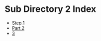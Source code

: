 Sub Directory 2 Index
=====================

 * [Step 1](sub-dir-2/step-1-great-js-examples)
 * [Part 2](sub-dir-2/part-2-great-es6-examples)
 * [3](sub-dir-2/3-great-php-examples)
